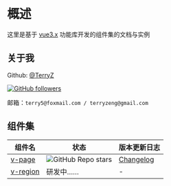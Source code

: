 # 概述

这里是基于 [vue3.x](https://vuejs.org) 功能库开发的组件集的文档与实例

## 关于我

Github: [@TerryZ](https://github.com/TerryZ)

[![GitHub followers](https://img.shields.io/github/followers/terryz?style=social&label=Follow%20@TerryZ)](https://github.com/TerryZ)

邮箱：`terry5@foxmail.com / terryzeng@gmail.com`

## 组件集

| 组件名 | 状态 | 版本更新日志 |
| - | - | - |
| [v-page](https://github.com/TerryZ/v-page) | ![GitHub Repo stars](https://img.shields.io/github/stars/terryz/v-page?style=social) | [Changelog](https://github.com/TerryZ/v-page/blob/dev/CHANGELOG.md)
| [v-region](https://github.com/TerryZ/v-region) | 研发中…… | - |
